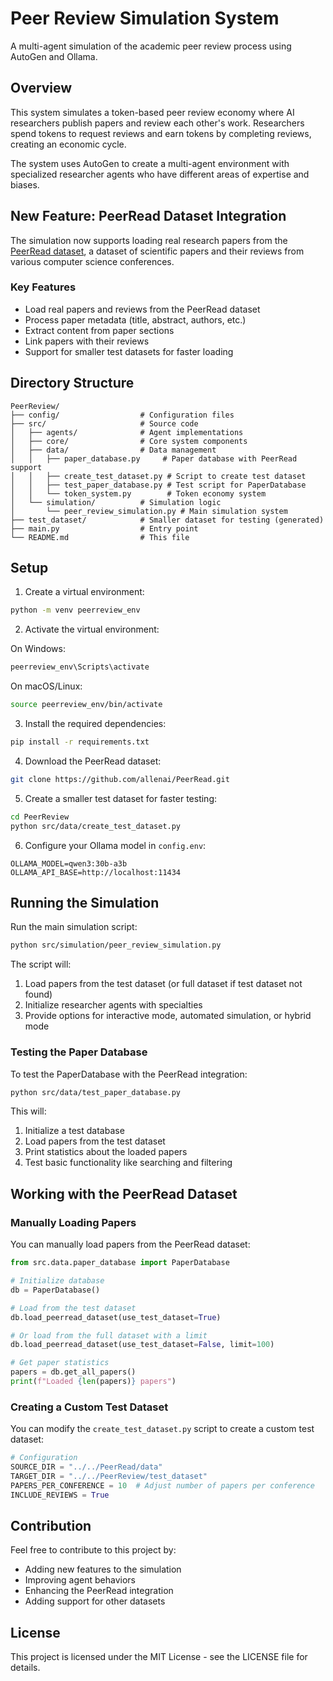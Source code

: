 # Peer Review Simulation System

A multi-agent simulation of the academic peer review process using AutoGen and Ollama.

## Overview

This system simulates a token-based peer review economy where AI researchers publish papers and review each other's work. Researchers spend tokens to request reviews and earn tokens by completing reviews, creating an economic cycle.

The system uses AutoGen to create a multi-agent environment with specialized researcher agents who have different areas of expertise and biases.

## New Feature: PeerRead Dataset Integration

The simulation now supports loading real research papers from the [PeerRead dataset](https://github.com/allenai/PeerRead), a dataset of scientific papers and their reviews from various computer science conferences.

### Key Features

- Load real papers and reviews from the PeerRead dataset
- Process paper metadata (title, abstract, authors, etc.)
- Extract content from paper sections
- Link papers with their reviews
- Support for smaller test datasets for faster loading

## Directory Structure

```
PeerReview/
├── config/                  # Configuration files
├── src/                     # Source code
│   ├── agents/              # Agent implementations
│   ├── core/                # Core system components
│   ├── data/                # Data management
│   │   ├── paper_database.py     # Paper database with PeerRead support
│   │   ├── create_test_dataset.py # Script to create test dataset
│   │   ├── test_paper_database.py # Test script for PaperDatabase
│   │   └── token_system.py        # Token economy system
│   └── simulation/          # Simulation logic
│       └── peer_review_simulation.py # Main simulation system
├── test_dataset/            # Smaller dataset for testing (generated)
├── main.py                  # Entry point
└── README.md                # This file
```

## Setup

1. Create a virtual environment:

```bash
python -m venv peerreview_env
```

2. Activate the virtual environment:

On Windows:
```bash
peerreview_env\Scripts\activate
```

On macOS/Linux:
```bash
source peerreview_env/bin/activate
```

3. Install the required dependencies:

```bash
pip install -r requirements.txt
```

4. Download the PeerRead dataset:

```bash
git clone https://github.com/allenai/PeerRead.git
```

5. Create a smaller test dataset for faster testing:

```bash
cd PeerReview
python src/data/create_test_dataset.py
```

6. Configure your Ollama model in `config.env`:

```
OLLAMA_MODEL=qwen3:30b-a3b
OLLAMA_API_BASE=http://localhost:11434
```

## Running the Simulation

Run the main simulation script:

```bash
python src/simulation/peer_review_simulation.py
```

The script will:
1. Load papers from the test dataset (or full dataset if test dataset not found)
2. Initialize researcher agents with specialties
3. Provide options for interactive mode, automated simulation, or hybrid mode

### Testing the Paper Database

To test the PaperDatabase with the PeerRead integration:

```bash
python src/data/test_paper_database.py
```

This will:
1. Initialize a test database
2. Load papers from the test dataset
3. Print statistics about the loaded papers
4. Test basic functionality like searching and filtering

## Working with the PeerRead Dataset

### Manually Loading Papers

You can manually load papers from the PeerRead dataset:

```python
from src.data.paper_database import PaperDatabase

# Initialize database
db = PaperDatabase()

# Load from the test dataset
db.load_peerread_dataset(use_test_dataset=True)

# Or load from the full dataset with a limit
db.load_peerread_dataset(use_test_dataset=False, limit=100)

# Get paper statistics
papers = db.get_all_papers()
print(f"Loaded {len(papers)} papers")
```

### Creating a Custom Test Dataset

You can modify the `create_test_dataset.py` script to create a custom test dataset:

```python
# Configuration
SOURCE_DIR = "../../PeerRead/data"
TARGET_DIR = "../../PeerReview/test_dataset"
PAPERS_PER_CONFERENCE = 10  # Adjust number of papers per conference
INCLUDE_REVIEWS = True
```

## Contribution

Feel free to contribute to this project by:
- Adding new features to the simulation
- Improving agent behaviors
- Enhancing the PeerRead integration
- Adding support for other datasets

## License

This project is licensed under the MIT License - see the LICENSE file for details. 